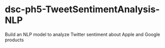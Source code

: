 # dsc-ph5-TweetSentimentAnalysis-NLP
Build an NLP model to analyze Twitter sentiment about Apple and Google products
